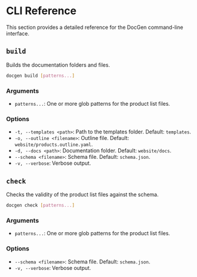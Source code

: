 # CLI Reference

This section provides a detailed reference for the DocGen command-line interface.

## `build`

Builds the documentation folders and files.

```bash
docgen build [patterns...]
```

### Arguments

*   `patterns...`: One or more glob patterns for the product list files.

### Options

*   `-t, --templates <path>`: Path to the templates folder. Default: `templates`.
*   `-o, --outline <filename>`: Outline file. Default: `website/products.outline.yaml`.
*   `-d, --docs <path>`: Documentation folder. Default: `website/docs`.
*   `--schema <filename>`: Schema file. Default: `schema.json`.
*   `-v, --verbose`: Verbose output.

## `check`

Checks the validity of the product list files against the schema.

```bash
docgen check [patterns...]
```

### Arguments

*   `patterns...`: One or more glob patterns for the product list files.

### Options

*   `--schema <filename>`: Schema file. Default: `schema.json`.
*   `-v, --verbose`: Verbose output.
